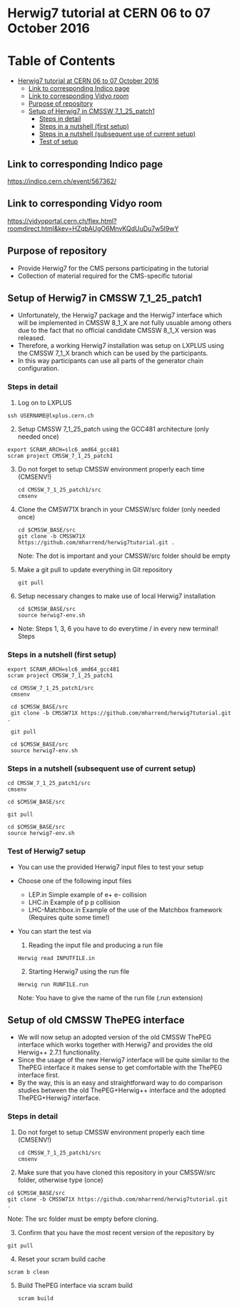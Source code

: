# Herwig7 tutorial at CERN 06 to 07 October 2016

Table of Contents
=================

  * [Herwig7 tutorial at CERN 06 to 07 October 2016](#herwig7-tutorial-at-cern-06-to-07-october-2016)
    * [Link to corresponding Indico page](#link-to-corresponding-indico-page)
    * [Link to corresponding Vidyo room](#link-to-corresponding-vidyo-room)
    * [Purpose of repository](#purpose-of-repository)
    * [Setup of Herwig7 in CMSSW 7_1_25_patch1](#setup-of-herwig7-in-cmssw-7_1_25_patch1)
      * [Steps in detail](#steps-in-detail)
      * [Steps in a nutshell (first setup)](#steps-in-a-nutshell-first-setup)
      * [Steps in a nutshell (subsequent use of current setup)](#steps-in-a-nutshell-subsequent-use-of-current-setup)
      * [Test of setup](#test-of-setup)



## Link to corresponding Indico page
https://indico.cern.ch/event/567362/

## Link to corresponding Vidyo room
https://vidyoportal.cern.ch/flex.html?roomdirect.html&key=HZqbAUgO6MnvKQdUuDu7w5I9wY

## Purpose of repository

* Provide Herwig7 for the CMS persons participating in the tutorial
* Collection of material required for the CMS-specific tutorial

## Setup of Herwig7 in CMSSW 7_1_25_patch1

* Unfortunately, the Herwig7 package and the Herwig7 interface which will be implemented in CMSSW 8_1_X are not fully usuable among others due to the fact that no official candidate CMSSW 8_1_X version was released.
* Therefore, a working Herwig7 installation was setup on LXPLUS using the CMSSW 7_1_X branch which can be used by the participants.
* In this way participants can use all parts of the generator chain configuration.

### Steps in detail 

1. Log on to LXPLUS

  ```
ssh USERNAME@lxplus.cern.ch
```
2. Setup CMSSW 7_1_25_patch using the GCC481 architecture (only needed once)

  ```
  export SCRAM_ARCH=slc6_amd64_gcc481
  scram project CMSSW_7_1_25_patch1
  ```
3. Do not forget to setup CMSSW environment properly each time (CMSENV!)
   
   ```
   cd CMSSW_7_1_25_patch1/src
   cmsenv
   ```
4. Clone the CMSW71X branch in your CMSSW/src folder (only needed once)
   
   ```
   cd $CMSSW_BASE/src
   git clone -b CMSSW71X https://github.com/mharrend/herwig7tutorial.git .
   ```
   Note: The dot is important and your CMSSW/src folder should be empty
   
5. Make a git pull to update everything in Git repository   
   ```
   git pull
   ```
   
6. Setup necessary changes to make use of local Herwig7 installation
   
   ```
   cd $CMSSW_BASE/src
   source herwig7-env.sh
   ```
   
* Note: Steps 1, 3, 6 you have to do everytime / in every new terminal! Steps

### Steps in a nutshell (first setup)

  ```
  export SCRAM_ARCH=slc6_amd64_gcc481
  scram project CMSSW_7_1_25_patch1
  
   cd CMSSW_7_1_25_patch1/src
   cmsenv
 
   cd $CMSSW_BASE/src
   git clone -b CMSSW71X https://github.com/mharrend/herwig7tutorial.git .

   git pull

   cd $CMSSW_BASE/src
   source herwig7-env.sh
   ```

### Steps in a nutshell (subsequent use of current setup)
   ```
   cd CMSSW_7_1_25_patch1/src
   cmsenv
 
   cd $CMSSW_BASE/src
   
   git pull

   cd $CMSSW_BASE/src
   source herwig7-env.sh
   ```

### Test of Herwig7 setup
* You can use the provided Herwig7 input files to test your setup
* Choose one of the following input files
  * LEP.in Simple example of e+ e- collision
  * LHC.in Example of p p collision
  * LHC-Matchbox.in Example of the use of the Matchbox framework (Requires quite some time!)
* You can start the test via
  1. Reading the input file and producing a run file
  
    ```
    Herwig read INPUTFILE.in
    ```
  2. Starting Herwig7 using the run file
  
    ```
    Herwig run RUNFILE.run
    ```
    Note: You have to give the name of the run file (.run extension)

## Setup of old CMSSW ThePEG interface

* We will now setup an adopted version of the old CMSSW ThePEG interface which works together with Herwig7 and provides the old Herwig++ 2.7.1 functionality.
* Since the usage of the new Herwig7 interface will be quite similar to the ThePEG interface it makes sense to get comfortable with the ThePEG interface first.
* By the way, this is an easy and straightforward way to do comparison studies between the old ThePEG+Herwig++ interface and the adopted ThePEG+Herwig7 interface.

### Steps in detail

1. Do not forget to setup CMSSW environment properly each time (CMSENV!)
   
   ```
   cd CMSSW_7_1_25_patch1/src
   cmsenv
   ```
2. Make sure that you have cloned this repository in your CMSSW/src folder, otherwise type (once)

  ```
  cd $CMSSW_BASE/src
  git clone -b CMSSW71X https://github.com/mharrend/herwig7tutorial.git .
  ```
  Note: The src folder must be empty before cloning.
  
3. Confirm that you have the most recent version of the repository by
  
  ```
  git pull
  ```
  
4. Reset your scram build cache
  
  ```
  scram b clean
  ```

5. Build ThePEG interface via scram build

   ```
   scram build
   ```
